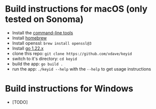 # Build instructions for macOS (only tested on Sonoma)

- Install the [command-line tools](https://mac.install.guide/commandlinetools/4)
- Install [homebrew](https://brew.sh/)
- Install openssl: `brew install openssl@3`
- Install [go 1.22.x](https://go.dev/doc/install)
- clone this repo: `git clone https://github.com/xdave/keyid`
- switch to it's directory: `cd keyid`
- build the app: `go build .`
- run the app: `./keyid --help` with the `--help` to get usage instructions

# Build instructions for Windows

- [TODO]
